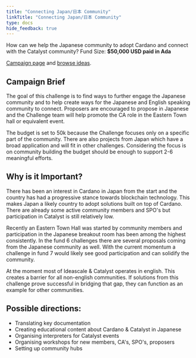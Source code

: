 ```yaml
---
title: "Connecting Japan/日本 Community"
linkTitle: "Connecting Japan/日本 Community"
type: docs
hide_feedback: true
---
```

How can we help the Japanese community to adopt Cardano and connect with the Catalyst community?
Fund Size: **$50,000 USD paid in Ada**

[Campaign page](https://cardano.ideascale.com/a/campaign-home/26238) and [browse ideas](https://cardano.ideascale.com/a/ideas/top/campaign-filter/byids/campaigns/26238/stage/unspecified).

## Campaign Brief
The goal of this challenge is to find ways to further engage the Japanese community and to help create ways for the Japanese and English speaking community to connect. Proposers are encouraged to propose in Japanese and the Challenge team will help promote the CA role in the Eastern Town hall or equivalent event.

The budget is set to 50k because the Challenge focuses only on a specific part of the community. There are also projects from Japan which have a broad application and will fit in other challenges. Considering the focus is on community building the budget should be enough to support 2-6 meaningful efforts.

## Why is it Important?
There has been an interest in Cardano in Japan from the start and the country has had a progressive stance towards blockchain technology. This makes Japan a likely country to adopt solutions built on top of Cardano. There are already some active community members and SPO's but participation in Catalyst is still relatively low.

Recently an Eastern Town Hall was started by community members and participation in the Japanese breakout room has been among the highest consistently. In the fund 6 challenges there are several proposals coming from the Japanese community as well. With the current momentum a challenge in fund 7 would likely see good participation and can solidify the community.

At the moment most of Ideascale & Catalyst operates in english. This creates a barrier for all non-english communities. If solutions from this challenge prove successful in bridging that gap, they can function as an example for other communities.

## Possible directions:

- Translating key documentation
- Creating educational content about Cardano & Catalyst in Japanese
- Organising interpreters for Catalyst events
- Organising workshops for new members, CA's, SPO's, proposers
- Setting up community hubs
